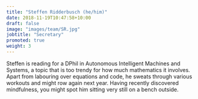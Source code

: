 ```yaml
---
title: "Steffen Ridderbusch (he/him)"
date: 2018-11-19T10:47:58+10:00
draft: false
image: "images/team/SR.jpg"
jobtitle: "Secretary"
promoted: true
weight: 3
---
```


Steffen is reading for a DPhil in Autonomous Intelligent Machines and Systems, a topic that is too trendy for how much mathematics it involves. Apart from labouring over equations and code, he sweats through various workouts and might row again next year. Having recently discovered mindfulness, you might spot him sitting very still on a bench outside.

